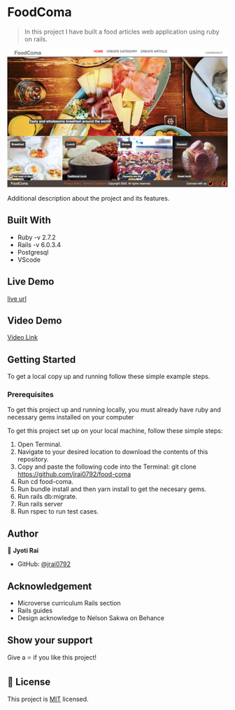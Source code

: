 # FoodComa

> In this project I have built a food articles web application using ruby on rails.

![screenshot](./app-screenshot.png)

Additional description about the project and its features.

## Built With

- Ruby -v 2.7.2
- Rails -v 6.0.3.4
- Postgresql
- VScode

## Live Demo
[live url](https://gentle-dawn-13518.herokuapp.com/)

## Video Demo

[Video Link](https://www.loom.com/share/a698822c18f442689d1bfc89b64c066a)


## Getting Started

To get a local copy up and running follow these simple example steps.

### Prerequisites
To get this project up and running locally, you must already have ruby and necessary gems installed on your computer

To get this project set up on your local machine, follow these simple steps:

1. Open Terminal.
2. Navigate to your desired location to download the contents of this repository.
3. Copy and paste the following code into the Terminal: git clone https://github.com/jrai0792/food-coma
4. Run cd food-coma.
5. Run bundle install and then yarn install to get the necesary gems.
6. Run rails db:migrate.
7. Run rails server
8. Run rspec to run test cases.

## Author

👤 **Jyoti Rai**

- GitHub: [@jrai0792](https://github.com/githubhandle)

## Acknowledgement
- Microverse curriculum Rails section
- Rails guides
- Design acknowledge to Nelson Sakwa on Behance

## Show your support

Give a ⭐️ if you like this project!

## 📝 License

This project is [MIT](lic.url) licensed.
